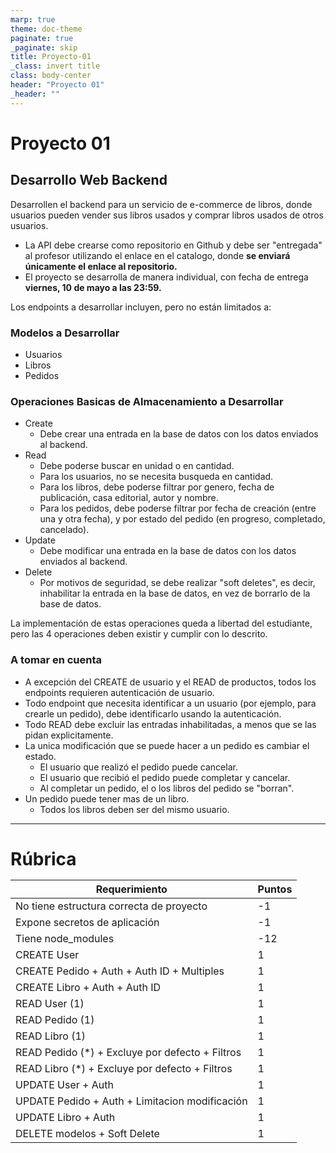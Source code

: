 ```yaml
---
marp: true
theme: doc-theme
paginate: true
_paginate: skip
title: Proyecto-01
_class: invert title
class: body-center
header: "Proyecto 01"
_header: ""
---
```


<style scoped>
  h1 {
    margin-bottom: 0;
  }
</style>

# Proyecto 01

<h2 class="center serif">Desarrollo Web Backend</h2>

Desarrollen el backend para un servicio de e-commerce de libros, donde usuarios pueden vender sus libros usados y comprar libros usados de otros usuarios.

- La API debe crearse como repositorio en Github y debe ser "entregada" al profesor utilizando el enlace en el catalogo, donde **se enviará únicamente el enlace al repositorio.**
- El proyecto se desarrolla de manera individual, con fecha de entrega **viernes, 10 de mayo a las 23:59.**

Los endpoints a desarrollar incluyen, pero no están limitados a:

### Modelos a Desarrollar

- Usuarios
- Libros
- Pedidos

### Operaciones Basicas de Almacenamiento a Desarrollar

- Create
  - Debe crear una entrada en la base de datos con los datos enviados al backend.
- Read
  - Debe poderse buscar en unidad o en cantidad.
  - Para los usuarios, no se necesita busqueda en cantidad.
  - Para los libros, debe poderse filtrar por genero, fecha de publicación, casa editorial, autor y nombre.
  - Para los pedidos, debe poderse filtrar por fecha de creación (entre una y otra fecha), y por estado del pedido (en progreso, completado, cancelado).
- Update
  - Debe modificar una entrada en la base de datos con los datos enviados al backend.
- Delete
  - Por motivos de seguridad, se debe realizar "soft deletes", es decir, inhabilitar la entrada en la base de datos, en vez de borrarlo de la base de datos.

La implementación de estas operaciones queda a libertad del estudiante, pero las 4 operaciones deben existir y cumplir con lo descrito.

### A tomar en cuenta

- A excepción del CREATE de usuario y el READ de productos, todos los endpoints requieren autenticación de usuario.
- Todo endpoint que necesita identificar a un usuario (por ejemplo, para crearle un pedido), debe identificarlo usando la autenticación.
- Todo READ debe excluir las entradas inhabilitadas, a menos que se las pidan explicitamente.
- La unica modificación que se puede hacer a un pedido es cambiar el estado.
  - El usuario que realizó el pedido puede cancelar.
  - El usuario que recibió el pedido puede completar y cancelar.
  - Al completar un pedido, el o los libros del pedido se "borran".
- Un pedido puede tener mas de un libro.
  - Todos los libros deben ser del mismo usuario.

---

# Rúbrica

| Requerimiento                                    | Puntos |
| ------------------------------------------------ | ------ |
| No tiene estructura correcta de proyecto         | -1     |
| Expone secretos de aplicación                    | -1     |
| Tiene node_modules                               | -12    |
| CREATE User                                      | 1      |
| CREATE Pedido + Auth + Auth ID + Multiples       | 1      |
| CREATE Libro + Auth + Auth ID                    | 1      |
| READ User (1)                                    | 1      |
| READ Pedido (1)                                  | 1      |
| READ Libro (1)                                   | 1      |
| READ Pedido (\*) + Excluye por defecto + Filtros | 1      |
| READ Libro (\*) + Excluye por defecto + Filtros  | 1      |
| UPDATE User + Auth                               | 1      |
| UPDATE Pedido + Auth + Limitacion modificación   | 1      |
| UPDATE Libro + Auth                              | 1      |
| DELETE modelos + Soft Delete                     | 1      |
